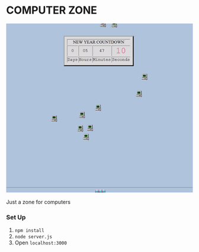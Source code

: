 COMPUTER ZONE
=========================

![New Years Eve was a good time.](https://raw.githubusercontent.com/k8e/computer-zone/master/assets/nye.gif)

Just a zone for computers

### Set Up
1. `npm install`
2. `node server.js`
3. Open `localhost:3000`
